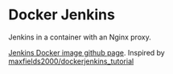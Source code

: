 # Docker Jenkins
Jenkins in a container with an Nginx proxy.

[Jenkins Docker image github page](https://github.com/jenkinsci/docker).
Inspired by [maxfields2000/dockerjenkins_tutorial](https://github.com/maxfields2000/dockerjenkins_tutorial)

